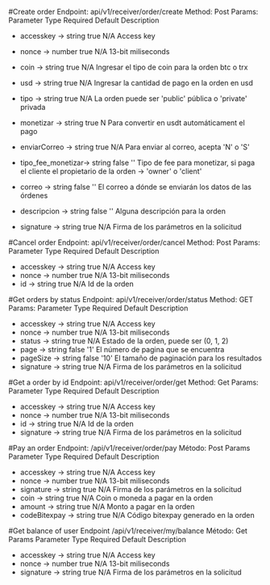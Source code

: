 #Create order
Endpoint: api/v1/receiver/order/create
Method: Post
Params:
Parameter           Type     Required     Default           Description
- accesskey         -> string   true         N/A            Access key
- nonce             -> number   true         N/A            13-bit miliseconds
- coin              -> string   true         N/A            Ingresar el tipo de coin para la orden btc o trx
- usd               -> string   true         N/A            Ingresar la cantidad de pago en la orden en usd
- tipo              -> string   true         N/A            La orden puede ser 'public' pública o 'private' privada
- monetizar         -> string   true         N              Para convertir en usdt automáticament el pago  
- enviarCorreo      -> string   true         N/A            Para enviar al correo, acepta 'N' o 'S'  

- tipo_fee_monetizar-> string   false        ''             Tipo de fee para monetizar, si paga el cliente el propietario de la orden -> 'owner' o 'client'
- correo            -> string   false        ''             El correo a dónde se enviarán los datos de las órdenes
- descripcion       -> string   false        ''             Alguna descripción para la orden
- signature         -> string   true        N/A             Firma de los parámetros en la solicitud

#Cancel order
Endpoint: api/v1/receiver/order/cancel
Method: Post
Params:
Parameter           Type     Required      Default          Description
- accesskey         -> string   true         N/A            Access key
- nonce             -> number   true         N/A            13-bit miliseconds
- id                -> string   true         N/A            Id de la orden


#Get orders by status
Endpoint: api/v1/receiver/order/status
Method: GET
Params:
Parameter           Type     Required      Default          Description
- accesskey         -> string   true         N/A            Access key
- nonce             -> number   true         N/A            13-bit miliseconds
- status            -> string   true         N/A            Estado de la orden, puede ser (0, 1, 2)
- page              -> string   false        '1'            El número de pagina que se encuentra
- pageSize          -> string   false        '10'           El tamaño de paginación para los resultados
- signature         -> string   true        N/A             Firma de los parámetros en la solicitud

#Get a order by id 
Endpoint: api/v1/receiver/order/get
Method: Get
Params:
Parameter           Type     Required      Default          Description
- accesskey         -> string   true         N/A            Access key
- nonce             -> number   true         N/A            13-bit miliseconds
- id                -> string   true         N/A            Id de la orden
- signature         -> string   true        N/A             Firma de los parámetros en la solicitud

#Pay an order
Endpoint: /api/v1/receiver/order/pay
Método: Post
Params
Parameter           Type     Required      Default          Description
- accesskey         -> string   true         N/A            Access key
- nonce             -> number   true         N/A            13-bit miliseconds
- signature         -> string   true         N/A            Firma de los parámetros en la solicitud
- coin              -> string   true         N/A            Coin o moneda a pagar en la orden
- amount            -> string   true         N/A            Monto a pagar en la orden
- codeBitexpay      -> string   true         N/A            Código bitexpay generado en la orden

#Get balance of user
Endpoint /api/v1/receiver/my/balance
Método: Get
Params
Parameter           Type     Required      Default          Description
- accesskey         -> string   true         N/A            Access key
- nonce             -> number   true         N/A            13-bit miliseconds
- signature         -> string   true         N/A            Firma de los parámetros en la solicitud
